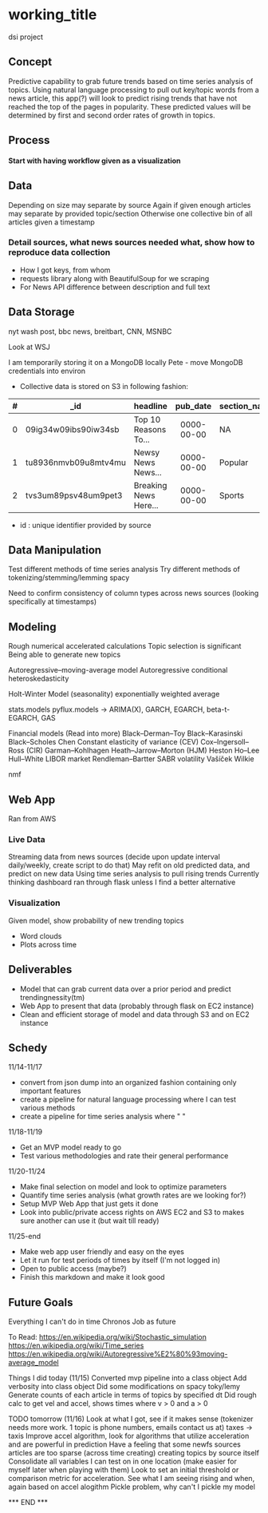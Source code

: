 # working_title
dsi project

## Concept

Predictive capability to grab future trends based on time series analysis of topics. Using natural language processing to pull out key/topic words from a news article, this app(?) will look to predict rising trends that have not reached the top of the pages in popularity. These predicted values will be determined by first and second order rates of growth in topics.

## Process

#### Start with having workflow given as a visualization

## Data

Depending on size may separate by source
Again if given enough articles may separate by provided topic/section
Otherwise one collective bin of all articles given a timestamp

### Detail sources, what news sources needed what, show how to reproduce data collection
* How I got keys, from whom
* requests library along with BeautifulSoup for we scraping
* For News API difference between description and full text

## Data Storage

nyt wash post, bbc news, breitbart, CNN, MSNBC

Look at WSJ

I am temporarily storing it on a MongoDB locally
Pete - move MongoDB credentials into environ

* Collective data is stored on S3 in following fashion:

| # | _id                  | headline              | pub_date   | section_name | web_url | word_count | content     | news_source |
| - | -------------------- | --------------------- | :--------: | ------------ |:-------:| :--------: | ----------- | ----------- |
| 0 | 09ig34w09ibs90iw34sb | Top 10 Reasons To...  | 0000-00-00 | NA           | https:  | 512        | This is a   | NYT         |
| 1 | tu8936nmvb09u8mtv4mu | Newsy News News...    | 0000-00-00 | Popular      | hhtps:  | 256        | story about | Wash Post   |
| 2 | tvs3um89psv48um9pet3 | Breaking News Here... | 0000-00-00 | Sports       | hhtps:  | 123        | how my life | ESPN        |

* id : unique identifier provided by source


## Data Manipulation

Test different methods of time series analysis <readings>
Try different methods of tokenizing/stemming/lemming spacy

Need to confirm consistency of column types across news sources (looking specifically at timestamps)

## Modeling

Rough numerical accelerated calculations
Topic selection is significant
Being able to generate new topics

Autoregressive–moving-average model
Autoregressive conditional heteroskedasticity

Holt-Winter Model (seasonality) exponentially weighted average

stats.models
pyflux.models -> ARIMA(X), GARCH, EGARCH, beta-t-EGARCH, GAS

Financial models 	(Read into more)
    Black–Derman–Toy Black–Karasinski Black–Scholes Chen Constant elasticity of variance (CEV) Cox–Ingersoll–Ross (CIR) Garman–Kohlhagen Heath–Jarrow–Morton (HJM) Heston Ho–Lee Hull–White LIBOR market Rendleman–Bartter SABR volatility Vašíček Wilkie


nmf

## Web App
Ran from AWS

### Live Data
Streaming data from news sources (decide upon update interval daily/weekly, create script to do that)
May refit on old predicted data, and predict on new data
Using time series analysis to pull rising trends
Currently thinking dashboard ran through flask unless I find a better alternative

### Visualization
Given model, show probability of new trending topics
* Word clouds
* Plots across time

## Deliverables
* Model that can grab current data over a prior period and predict trendingnessity(tm)
* Web App to present that data (probably through flask on EC2 instance)
* Clean and efficient storage of model and data through S3 and on EC2 instance


## Schedy

11/14-11/17
* convert from json dump into an organized fashion containing only important features
* create a pipeline for natural language processing where I can test various methods
* create a pipeline for time series analysis where "                  "

11/18-11/19
* Get an MVP model ready to go
* Test various methodologies and rate their general performance

11/20-11/24
* Make final selection on model and look to optimize parameters
* Quantify time series analysis (what growth rates are we looking for?)
* Setup MVP Web App that just gets it done
* Look into public/private access rights on AWS EC2 and S3 to makes sure another can use it (but wait till ready)

11/25-end
* Make web app user friendly and easy on the eyes
* Let it run for test periods of times by itself (I'm not logged in)
* Open to public access (maybe?)
* Finish this markdown and make it look good



## Future Goals
Everything I can't do in time
Chronos Job as future

To Read:
https://en.wikipedia.org/wiki/Stochastic_simulation
https://en.wikipedia.org/wiki/Time_series
https://en.wikipedia.org/wiki/Autoregressive%E2%80%93moving-average_model


Things I did today (11/15)
Converted mvp pipeline into a class object
Add verbosity into class object
Did some modifications on spacy toky/lemy
Generate counts of each article in terms of topics by specified dt
Did rough calc to get vel and accel, shows times where v > 0 and a > 0

TODO tomorrow (11/16)
Look at what I got, see if it makes sense (tokenizer needs more work. 1 topic is phone numbers, emails contact us at) taxes -> taxis
Improve accel algorithm, look for algorithms that utilize acceleration and are powerful in prediction
Have a feeling that some newfs sources articles are too sparse (across time creating) creating topics by source itself
Consolidate all variables I can test on in one location (make easier for myself later when playing with them)
Look to set an initial threshold or comparison metric for acceleration. See what I am seeing rising and when, again based on accel alogithm
Pickle problem, why can't I pickle my model











*** END  ***
